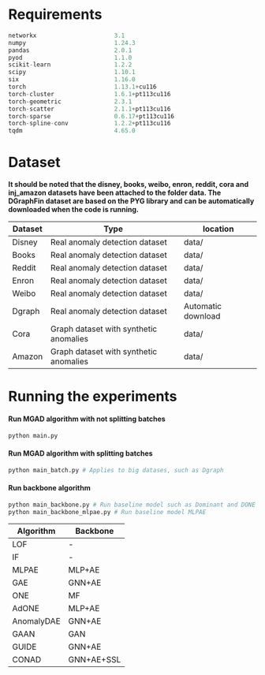 
# Requirements

```python
networkx                      3.1
numpy                         1.24.3
pandas                        2.0.1
pyod                          1.1.0
scikit-learn                  1.2.2
scipy                         1.10.1
six                           1.16.0
torch                         1.13.1+cu116
torch-cluster                 1.6.1+pt113cu116
torch-geometric               2.3.1
torch-scatter                 2.1.1+pt113cu116
torch-sparse                  0.6.17+pt113cu116
torch-spline-conv             1.2.2+pt113cu116
tqdm                          4.65.0
```



# Dataset



**It should be noted that the disney, books, weibo, enron, reddit, cora and inj_amazon datasets have been attached to the folder data. The  DGraphFin dataset are based on the PYG library and can be automatically downloaded when the code is running.**

| Dataset | Type                                   | location           |
| ------- | -------------------------------------- | ------------------ | 
| Disney  | Real anomaly detection dataset         | data/              | 95                                            |
| Books   | Real anomaly detection dataset         | data/              | 98                                            |
| Reddit  | Real anomaly detection dataset         | data/              | 95                                            |
| Enron   | Real anomaly detection dataset         | data/              | 99                                            |
| Weibo   | Real anomaly detection dataset         | data/              | 90                                            |
| Dgraph  | Real anomaly detection dataset         | Automatic download | 99                                            |
| Cora    | Graph dataset with synthetic anomalies | data/              | 95                                            |
| Amazon  | Graph dataset with synthetic anomalies | data/              | 95                                            |



# Running the experiments



#### Run MGAD algorithm with not splitting batches

````python
python main.py 
````



#### Run MGAD algorithm with  splitting batches

````python
python main_batch.py # Applies to big datases, such as Dgraph
````



#### Run backbone algorithm

````python
python main_backbone.py # Run baseline model such as Dominant and DONE
python main_backbone_mlpae.py # Run baseline model MLPAE
````

| Algorithm  | Backbone   |
| ---------- | ---------- |
| LOF        | -          |
| IF         | -          |
| MLPAE      | MLP+AE     |
| GAE        | GNN+AE     |
| ONE        | MF         |
| AdONE      | MLP+AE     |
| AnomalyDAE | GNN+AE     |
| GAAN       | GAN        |
| GUIDE      | GNN+AE     |
| CONAD      | GNN+AE+SSL |

